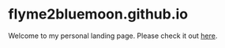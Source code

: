 # flyme2bluemoon.github.io

Welcome to my personal landing page. Please check it out [here](https://flyme2bluemoon.github.io).